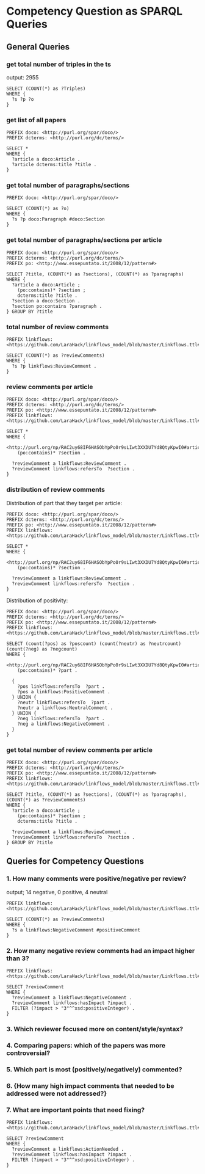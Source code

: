 # Competency Question as SPARQL Queries

## General Queries

### get total number of triples in the ts

output: 2955

```
SELECT (COUNT(*) as ?Triples)
WHERE {
  ?s ?p ?o
}
```

### get list of all papers

```
PREFIX doco: <http://purl.org/spar/doco/>
PREFIX dcterms: <http://purl.org/dc/terms/>

SELECT *
WHERE {
  ?article a doco:Article .
  ?article dcterms:title ?title .
}
```

### get total number of paragraphs/sections

```
PREFIX doco: <http://purl.org/spar/doco/>

SELECT (COUNT(*) as ?o)
WHERE {
  ?s ?p doco:Paragraph #doco:Section
}
```

### get total number of paragraphs/sections per article

```
PREFIX doco: <http://purl.org/spar/doco/>
PREFIX dcterms: <http://purl.org/dc/terms/>
PREFIX po: <http://www.essepuntato.it/2008/12/pattern#>

SELECT ?title, (COUNT(*) as ?sections), (COUNT(*) as ?paragraphs)
WHERE {
  ?article a doco:Article ;
    (po:contains)* ?section ;
    dcterms:title ?title .
  ?section a doco:Section .
  ?section po:contains ?paragraph .
} GROUP BY ?title
```

### total number of review comments

```
PREFIX linkflows: <https://github.com/LaraHack/linkflows_model/blob/master/Linkflows.ttl#>

SELECT (COUNT(*) as ?reviewComments)
WHERE {
  ?s ?p linkflows:ReviewComment .
}
```

### review comments per article

```
PREFIX doco: <http://purl.org/spar/doco/>
PREFIX dcterms: <http://purl.org/dc/terms/>
PREFIX po: <http://www.essepuntato.it/2008/12/pattern#>
PREFIX linkflows: <https://github.com/LaraHack/linkflows_model/blob/master/Linkflows.ttl#>

SELECT *
WHERE {
  <http://purl.org/np/RAC2uy68IF6HASObYpPo0r9sLIwt3XXDU7Yd8QtyKpwI0#articleVersion1>
    (po:contains)* ?section .

  ?reviewComment a linkflows:ReviewComment .
  ?reviewComment linkflows:refersTo  ?section .
}
```

### distribution of review comments

Distribution of part that they target per article:

```
PREFIX doco: <http://purl.org/spar/doco/>
PREFIX dcterms: <http://purl.org/dc/terms/>
PREFIX po: <http://www.essepuntato.it/2008/12/pattern#>
PREFIX linkflows: <https://github.com/LaraHack/linkflows_model/blob/master/Linkflows.ttl#>

SELECT *
WHERE {
  <http://purl.org/np/RAC2uy68IF6HASObYpPo0r9sLIwt3XXDU7Yd8QtyKpwI0#articleVersion1>
    (po:contains)* ?section .

  ?reviewComment a linkflows:ReviewComment .
  ?reviewComment linkflows:refersTo  ?section .
}
```

Distribution of positivity:

```
PREFIX doco: <http://purl.org/spar/doco/>
PREFIX dcterms: <http://purl.org/dc/terms/>
PREFIX po: <http://www.essepuntato.it/2008/12/pattern#>
PREFIX linkflows: <https://github.com/LaraHack/linkflows_model/blob/master/Linkflows.ttl#>

SELECT (count(?pos) as ?poscount) (count(?neutr) as ?neutrcount) (count(?neg) as ?negcount)
WHERE {
  <http://purl.org/np/RAC2uy68IF6HASObYpPo0r9sLIwt3XXDU7Yd8QtyKpwI0#articleVersion1>
    (po:contains)* ?part .

  {
    ?pos linkflows:refersTo  ?part .
    ?pos a linkflows:PositiveComment .
  } UNION {
    ?neutr linkflows:refersTo  ?part .
    ?neutr a linkflows:NeutralComment .
  } UNION {
    ?neg linkflows:refersTo  ?part .
    ?neg a linkflows:NegativeComment .
  }
}
```

### get total number of review comments per article

```
PREFIX doco: <http://purl.org/spar/doco/>
PREFIX dcterms: <http://purl.org/dc/terms/>
PREFIX po: <http://www.essepuntato.it/2008/12/pattern#>
PREFIX linkflows: <https://github.com/LaraHack/linkflows_model/blob/master/Linkflows.ttl#>

SELECT ?title, (COUNT(*) as ?sections), (COUNT(*) as ?paragraphs), (COUNT(*) as ?reviewComments)
WHERE {
  ?article a doco:Article ;
    (po:contains)* ?section ;
    dcterms:title ?title .

  ?reviewComment a linkflows:ReviewComment .
  ?reviewComment linkflows:refersTo  ?section .
} GROUP BY ?title
```

## Queries for Competency Questions

### 1. How many comments were positive/negative per review?

output;  14 negative, 0 positive, 4 neutral

```
PREFIX linkflows: <https://github.com/LaraHack/linkflows_model/blob/master/Linkflows.ttl#>

SELECT (COUNT(*) as ?reviewComments)
WHERE {
  ?s a linkflows:NegativeComment #positiveComment
}
```

### 2. How many negative review comments had an impact higher than 3?

```
PREFIX linkflows: <https://github.com/LaraHack/linkflows_model/blob/master/Linkflows.ttl#>

SELECT ?reviewComment
WHERE {
  ?reviewComment a linkflows:NegativeComment .
  ?reviewComment linkflows:hasImpact ?impact .
  FILTER (?impact > "3"^^xsd:positiveInteger) .
}
```

### 3. Which reviewer focused more on content/style/syntax?

### 4. Comparing papers: which of the papers was more controversial?

### 5. Which part is most (positively/negatively) commented?

### 6. {How many high impact comments that needed to be addressed were not addressed?}

### 7. What are important points that need fixing?

```
PREFIX linkflows: <https://github.com/LaraHack/linkflows_model/blob/master/Linkflows.ttl#>

SELECT ?reviewComment
WHERE {
  ?reviewComment a linkflows:ActionNeeded .
  ?reviewComment linkflows:hasImpact ?impact .
  FILTER (?impact > "3"^^xsd:positiveInteger) .
}
```
